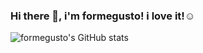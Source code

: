 ### Hi there 👋, i'm formegusto! i love it!☺️
![formegusto's GitHub stats](https://github-readme-stats.vercel.app/api?username=formegusto&show_icons=true)
